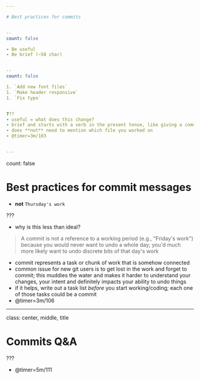 ```yaml
---

# Best practices for commits


--
count: false

- Be useful
- Be brief (~50 char)


--
count: false

1. `Add new font files`
1. `Make header responsive`
1. `Fix typo`


???
- useful = what does this change?
- brief and starts with a verb in the present tense, like giving a command
- does **not** need to mention which file you worked on
- @timer=3m/103


---
```

count: false

# Best practices for commit messages


- **not** `Thursday's work`


???
- why is this less than ideal?
> A commit is not a reference to a working period (e.g., "Friday's work") because you would never want to undo a whole day; you'd much more likely want to undo discrete bits of that day's work
- commit represents a task or chunk of work that is somehow connected
- common issue for new git users is to get lost in the work and forget to commit; this muddies the water and makes it harder to understand your changes, your intent and definitely impacts your ability to undo things
- if it helps, write out a task list _before_ you start working/coding; each one of those tasks could be a commit
- @timer=3m/106


---
class: center, middle, title

# Commits Q&A


???
- @timer=5m/111

